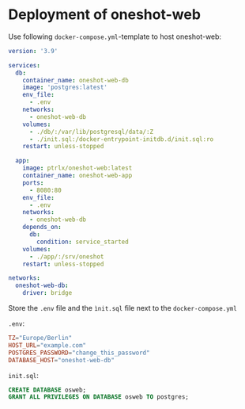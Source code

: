 # Deployment of oneshot-web

Use following `docker-compose.yml`-template to host oneshot-web:

```yml
version: '3.9'

services:
  db:
    container_name: oneshot-web-db
    image: 'postgres:latest'
    env_file:
      - .env
    networks:
      - oneshot-web-db
    volumes:
      - ./db/:/var/lib/postgresql/data/:Z
      - ./init.sql:/docker-entrypoint-initdb.d/init.sql:ro
    restart: unless-stopped

  app:
    image: ptrlx/oneshot-web:latest
    container_name: oneshot-web-app
    ports:
      - 8080:80
    env_file:
      - .env
    networks:
      - oneshot-web-db
    depends_on:
      db:
        condition: service_started
    volumes:
      - ./app/:/srv/oneshot
    restart: unless-stopped

networks:
  oneshot-web-db:
    driver: bridge
```

Store the `.env` file and the `ìnit.sql` file next to the `docker-compose.yml`

`.env`:

```conf
TZ="Europe/Berlin"
HOST_URL="example.com"
POSTGRES_PASSWORD="change_this_password"
DATABASE_HOST="oneshot-web-db"
```

`init.sql`:

```sql
CREATE DATABASE osweb;
GRANT ALL PRIVILEGES ON DATABASE osweb TO postgres;
```
